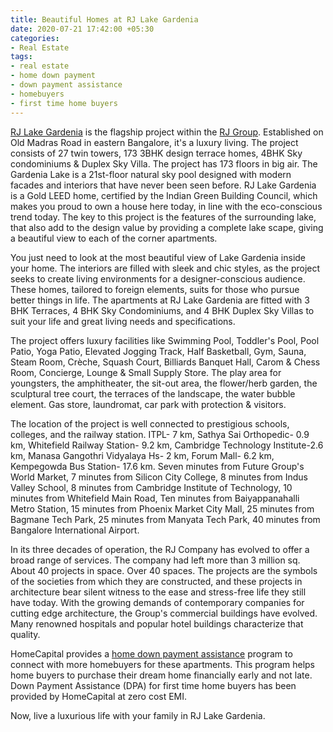 ```yaml
---
title: Beautiful Homes at RJ Lake Gardenia
date: 2020-07-21 17:42:00 +05:30
categories:
- Real Estate
tags:
- real estate
- home down payment
- down payment assistance
- homebuyers
- first time home buyers
---
```


[RJ Lake Gardenia](https://homecapital.in/property/293/lake-gardenia-3-bhk) is the flagship project within the [RJ Group](https://homecapital.in/offering/developer/rj-group). Established on Old Madras Road in eastern Bangalore, it's a luxury living. The project consists of 27 twin towers, 173 3BHK design terrace homes, 4BHK Sky condominiums & Duplex Sky Villa. The project has 173 floors in big air. The Gardenia Lake is a 21st-floor natural sky pool designed with modern facades and interiors that have never been seen before. RJ Lake Gardenia is a Gold LEED home, certified by the Indian Green Building Council, which makes you proud to own a house here today, in line with the eco-conscious trend today. The key to this project is the features of the surrounding lake, that also add to the design value by providing a complete lake scape, giving a beautiful view to each of the corner apartments.

You just need to look at the most beautiful view of Lake Gardenia inside your home. The interiors are filled with sleek and chic styles, as the project seeks to create living environments for a designer-conscious audience. These homes, tailored to foreign elements, suits for those who pursue better things in life. The apartments at RJ Lake Gardenia are fitted with 3 BHK Terraces, 4 BHK Sky Condominiums, and 4 BHK Duplex Sky Villas to suit your life and great living needs and specifications.

The project offers luxury facilities like Swimming Pool, Toddler's Pool, Pool Patio, Yoga Patio, Elevated Jogging Track, Half Basketball, Gym, Sauna, Steam Room, Crèche, Squash Court, Billiards Banquet Hall, Carom & Chess Room, Concierge, Lounge & Small Supply Store. The play area for youngsters, the amphitheater, the sit-out area, the flower/herb garden, the sculptural tree court, the terraces of the landscape, the water bubble element. Gas store, laundromat, car park with protection & visitors.

The location of the project is well connected to prestigious schools, colleges, and the railway station. ITPL- 7 km, Sathya Sai Orthopedic- 0.9 km, Whitefield Railway Station- 9.2 km, Cambridge Technology Institute-2.6 km, Manasa Gangothri Vidyalaya Hs- 2 km, Forum Mall- 6.2 km, Kempegowda Bus Station- 17.6 km. Seven minutes from Future Group's World Market, 7 minutes from Silicon City College, 8 minutes from Indus Valley School, 8 minutes from Cambridge Institute of Technology, 10 minutes from Whitefield Main Road, Ten minutes from Baiyappanahalli Metro Station, 15 minutes from Phoenix Market City Mall, 25 minutes from Bagmane Tech Park, 25 minutes from Manyata Tech Park, 40 minutes from Bangalore International Airport.

In its three decades of operation, the RJ Company has evolved to offer a broad range of services. The company had left more than 3 million sq. About 40 projects in space. Over 40 spaces. The projects are the symbols of the societies from which they are constructed, and these projects in architecture bear silent witness to the ease and stress-free life they still have today. With the growing demands of contemporary companies for cutting edge architecture, the Group's commercial buildings have evolved. Many renowned hospitals and popular hotel buildings characterize that quality.

HomeCapital provides a [home down payment assistance](https://homecapital.in) program to connect with more homebuyers for these apartments. This program helps home buyers to purchase their dream home financially early and not late. Down Payment Assistance (DPA) for first time home buyers has been provided by HomeCapital at zero cost EMI.

Now, live a luxurious life with your family in RJ Lake Gardenia.


